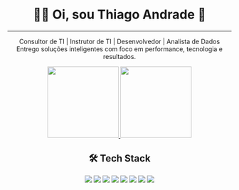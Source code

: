 <p align="center" style="font-size: 20px;">
  <strong style="font-size: 28px;">👨‍💻 Oi, sou <strong>Thiago Andrade</strong> 👋</strong><br>
</p>

<hr>

<p align="center">
  Consultor de TI | Instrutor de TI | Desenvolvedor | Analista de Dados <br>
  Entrego soluções inteligentes com foco em performance, tecnologia e resultados.
</p>



<p align="center">
  <a href="https://github.com/thiagoandradewp">
    <img height="160em" src="https://github-readme-stats.vercel.app/api?username=thiagoandradewp&show_icons=true&theme=github_dark" />
  </a>
  <a href="https://github.com/thiagoandradewp">
    <img height="160em" src="https://github-readme-stats.vercel.app/api/top-langs/?username=thiagoandradewp&layout=compact&langs_count=8&theme=github_dark" />
  </a>
</p>


<h2 align="center">🛠️ Tech Stack</h2>

<p align="center">
  <!-- Linguagens -->
  <img src="https://img.shields.io/badge/HTML5-E34F26?style=for-the-badge&logo=html5&logoColor=white" />
  <img src="https://img.shields.io/badge/CSS3-1572B6?style=for-the-badge&logo=css3&logoColor=white" />
  <img src="https://img.shields.io/badge/PHP-777BB4?style=for-the-badge&logo=php&logoColor=white" />
  <img src="https://img.shields.io/badge/Python-3776AB?style=for-the-badge&logo=python&logoColor=white" />
  
  <!-- Análise de Dados -->
  <img src="https://img.shields.io/badge/Power%20BI-F2C811?style=for-the-badge&logo=powerbi&logoColor=black" />
  <img src="https://img.shields.io/badge/Excel-217346?style=for-the-badge&logo=microsoft-excel&logoColor=white" />
  
  <!-- Plataformas -->
  <img src="https://img.shields.io/badge/WordPress-21759B?style=for-the-badge&logo=wordpress&logoColor=white" />
  <img src="https://img.shields.io/badge/WooCommerce-96588A?style=for-the-badge&logo=woocommerce&logoColor=white" />
</p>
